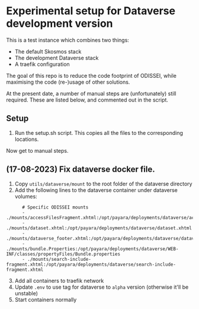 # Experimental setup for Dataverse development version

This is a test instance which combines two things:

- The default Skosmos stack
- The development Dataverse stack
- A traefik configuration

The goal of this repo is to reduce the code footprint of ODISSEI, while maximising the code (re-)usage of other solutions.

At the present date, a number of manual steps are (unfortunately) still required. These are listed below, and commented out in the script.

## Setup

1. Run the setup.sh script. This copies all the files to the corresponding locations.

Now get to manual steps.

## (17-08-2023) Fix dataverse docker file.

1. Copy `utils/dataverse/mount` to the root folder of the dataverse directory
2. Add the following lines to the dataverse container under dataverse volumes:

```
      # Specific ODISSEI mounts
      - ./mounts/accessFilesFragment.xhtml:/opt/payara/deployments/dataverse/accessFilesFragment.xhtml
      - ./mounts/dataset.xhtml:/opt/payara/deployments/dataverse/dataset.xhtml
      - ./mounts/dataverse_footer.xhtml:/opt/payara/deployments/dataverse/dataverse_footer.xhtml
      - ./mounts/bundle.Properties:/opt/payara/deployments/dataverse/WEB-INF/classes/propertyFiles/Bundle.properties
      - ./mounts/search-include-fragment.xhtml:/opt/payara/deployments/dataverse/search-include-fragment.xhtml

```
3. Add all containers to traefik network
4. Update `.env` to use tag for dataverse to `alpha` version (otherwise it'll be unstable)
4. Start containers normally

